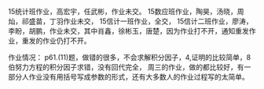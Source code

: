 15统计班作业，高宏宇，任武彬，作业未交。
15数应班作业，陶昊，汤晓，周灿，祁盛苗，丁羽作业未交，
15信计一班作业，全交，
15信计二班作业，廖涛，李盼，胡鹏，作业未交，其中肖鑫，徐彬玉，唐楚，因为作业打不开，通知重发作业，重发的作业仍打不开。



作业情况：
p61.(11)题，做错的很多，不会求解积分因子，4,证明的比较简单，8伯努力方程的积分因子求错，没有回代完全，
周三的作业，做的都比较好，有一部分人作业没有用括号写成参数的形式，还有大多数人的作业过程写的太简单。
